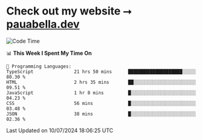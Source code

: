 # Check out my website ⭢ [pauabella.dev](https://pauabella.dev)

<!--START_SECTION:waka-->
![Code Time](http://img.shields.io/badge/Code%20Time-3%2C550%20hrs%205%20mins-blue)

📊 **This Week I Spent My Time On** 

```text
💬 Programming Languages: 
TypeScript               21 hrs 50 mins      ████████████████████░░░░░   80.30 % 
HTML                     2 hrs 35 mins       ██░░░░░░░░░░░░░░░░░░░░░░░   09.51 % 
JavaScript               1 hr 8 mins         █░░░░░░░░░░░░░░░░░░░░░░░░   04.23 % 
CSS                      56 mins             █░░░░░░░░░░░░░░░░░░░░░░░░   03.48 % 
JSON                     38 mins             █░░░░░░░░░░░░░░░░░░░░░░░░   02.36 % 
```


 Last Updated on 10/07/2024 18:06:25 UTC
<!--END_SECTION:waka-->
